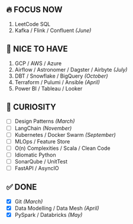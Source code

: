## 🔥 FOCUS NOW
1. LeetCode SQL  
2. Kafka / Flink / Confluent *(June)*

## 🌟 NICE TO HAVE
1. GCP / AWS / Azure  
2. Airflow / Astronomer / Dagster / Airbyte *(July)*  
3. DBT / Snowflake / BigQuery *(October)*  
4. Terraform / Pulumi / Ansible *(April)*  
5. Power BI / Tableau / Looker

## 🧠 CURIOSITY
- [ ] Design Patterns *(March)*  
- [ ] LangChain *(November)*  
- [ ] Kubernetes / Docker Swarm *(September)*  
- [ ] MLOps / Feature Store  
- [ ] O(n) Complexities / Scala / Clean Code  
- [ ] Idiomatic Python  
- [ ] SonarQube / UnitTest  
- [ ] FastAPI / AsyncIO

## ✅ DONE
- [x] Git *(March)*     
- [x] Data Modelling / Data Mesh *(April)*
- [x] PySpark / Databricks *(May)*
